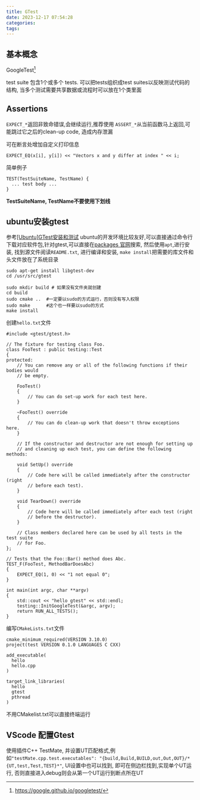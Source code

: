 ```yaml
---
title: GTest
date: 2023-12-17 07:54:28
categories:
tags:
---
```


## 基本概念
GoogleTest[^1]

test suite 包含1个或多个 tests. 可以把tests组织成test suites以反映测试代码的结构, 当多个测试需要共享数据或流程时可以放在1个类里面

## Assertions
`EXPECT_*`返回非致命错误,会继续运行,推荐使用
`ASSERT_*`从当前函数马上返回,可能跳过它之后的clean-up code, 造成内存泄漏

可在断言处增加自定义打印信息
```
EXPECT_EQ(x[i], y[i]) << "Vectors x and y differ at index " << i;
``` 

简单例子
```
TEST(TestSuiteName, TestName) {
  ... test body ...
}
```
**TestSuiteName, TestName不要使用下划线**

## ubuntu安装gtest
参考[[Ubuntu]GTest安装和测试](https://blog.csdn.net/Swallow_he/article/details/120065786)
ubuntu的开发环境比较友好,可以直接通过命令行下载对应软件包,针对gtest,可以直接在[packages 官网](https://packages.ubuntu.com/search?suite=default&section=all&arch=any&keywords=gtest&searchon=names)搜索, 然后使用`apt`,进行安装, 找到源文件阅读`README.txt`, 进行编译和安装, `make install`把需要的库文件和头文件放在了系统目录

```
sudo apt-get install libgtest-dev
cd /usr/src/gtest

sudo mkdir build # 如果没有文件夹就创建
cd build
sudo cmake ..  #一定要以sudo的方式运行，否则没有写入权限
sudo make      #这个也一样要以sudo的方式
make install
```

创建`hello.txt`文件

```
#include <gtest/gtest.h>

// The fixture for testing class Foo.
class FooTest : public testing::Test
{
protected:
    // You can remove any or all of the following functions if their bodies would
    // be empty.

    FooTest()
    {
        // You can do set-up work for each test here.
    }

    ~FooTest() override
    {
        // You can do clean-up work that doesn't throw exceptions here.
    }

    // If the constructor and destructor are not enough for setting up
    // and cleaning up each test, you can define the following methods:

    void SetUp() override
    {
        // Code here will be called immediately after the constructor (right
        // before each test).
    }

    void TearDown() override
    {
        // Code here will be called immediately after each test (right
        // before the destructor).
    }

    // Class members declared here can be used by all tests in the test suite
    // for Foo.
};

// Tests that the Foo::Bar() method does Abc.
TEST_F(FooTest, MethodBarDoesAbc)
{
    EXPECT_EQ(1, 0) << "1 not equal 0";
}

int main(int argc, char **argv)
{
    std::cout << "hello gtest" << std::endl;
    testing::InitGoogleTest(&argc, argv);
    return RUN_ALL_TESTS();
}
```
编写`CMakeLists.txt`文件
```
cmake_minimum_required(VERSION 3.10.0)
project(test VERSION 0.1.0 LANGUAGES C CXX)

add_executable(
  hello
  hello.cpp
)

target_link_libraries(
  hello
  gtest
  pthread
)
```
不用CMakelist.txt可以直接终端运行

## VScode 配置Gtest
使用插件C++ TestMate, 并设置UT匹配格式,例如`"testMate.cpp.test.executables": "{build,Build,BUILD,out,Out,OUT}/*{UT,test,Test,TEST}*"`, UI设置中也可以找到, 即可在侧边栏找到,实现单个UT运行, 否则直接进入debug则会从第一个UT运行到断点所在UT





[^1]: https://google.github.io/googletest/